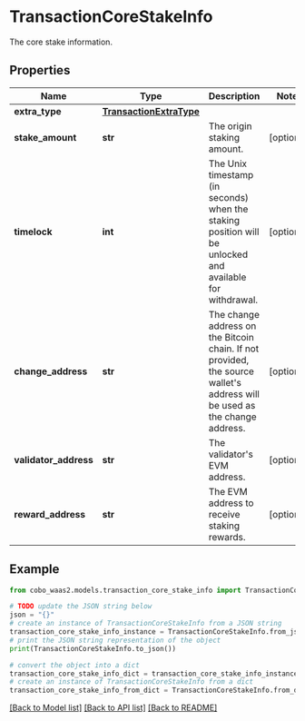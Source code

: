 # TransactionCoreStakeInfo

The core stake information.

## Properties

Name | Type | Description | Notes
------------ | ------------- | ------------- | -------------
**extra_type** | [**TransactionExtraType**](TransactionExtraType.md) |  | 
**stake_amount** | **str** | The origin staking amount. | [optional] 
**timelock** | **int** | The Unix timestamp (in seconds) when the staking position will be unlocked and available for withdrawal. | [optional] 
**change_address** | **str** | The change address on the Bitcoin chain. If not provided, the source wallet&#39;s address will be used as the change address. | [optional] 
**validator_address** | **str** | The validator&#39;s EVM address. | [optional] 
**reward_address** | **str** | The EVM address to receive staking rewards. | [optional] 

## Example

```python
from cobo_waas2.models.transaction_core_stake_info import TransactionCoreStakeInfo

# TODO update the JSON string below
json = "{}"
# create an instance of TransactionCoreStakeInfo from a JSON string
transaction_core_stake_info_instance = TransactionCoreStakeInfo.from_json(json)
# print the JSON string representation of the object
print(TransactionCoreStakeInfo.to_json())

# convert the object into a dict
transaction_core_stake_info_dict = transaction_core_stake_info_instance.to_dict()
# create an instance of TransactionCoreStakeInfo from a dict
transaction_core_stake_info_from_dict = TransactionCoreStakeInfo.from_dict(transaction_core_stake_info_dict)
```
[[Back to Model list]](../README.md#documentation-for-models) [[Back to API list]](../README.md#documentation-for-api-endpoints) [[Back to README]](../README.md)


